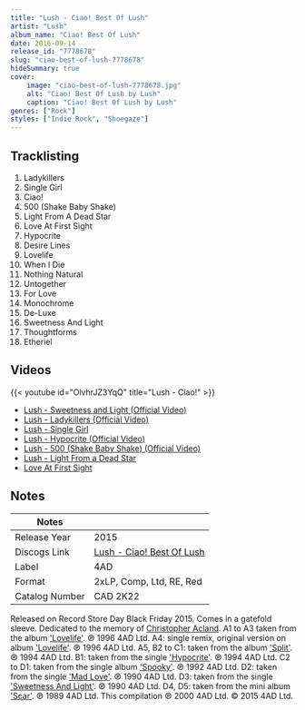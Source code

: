 ```yaml
---
title: "Lush - Ciao! Best Of Lush"
artist: "Lush"
album_name: "Ciao! Best Of Lush"
date: 2016-09-14
release_id: "7778678"
slug: "ciao-best-of-lush-7778678"
hideSummary: true
cover:
    image: "ciao-best-of-lush-7778678.jpg"
    alt: "Ciao! Best Of Lush by Lush"
    caption: "Ciao! Best Of Lush by Lush"
genres: ["Rock"]
styles: ["Indie Rock", "Shoegaze"]
---
```


## Tracklisting
1. Ladykillers
2. Single Girl
3. Ciao!
4. 500 (Shake Baby Shake)
5. Light From A Dead Star
6. Love At First Sight
7. Hypocrite
8. Desire Lines
9. Lovelife
10. When I Die
11. Nothing Natural
12. Untogether
13. For Love
14. Monochrome
15. De-Luxe
16. Sweetness And Light
17. Thoughtforms
18. Etheriel

## Videos
{{< youtube id="OlvhrJZ3YqQ" title="Lush - Ciao!" >}}
- [Lush - Sweetness and Light (Official Video)](https://www.youtube.com/watch?v=u7cqkpy4QrQ)
- [Lush - Ladykillers (Official Video)](https://www.youtube.com/watch?v=Iedz_x6Hlhw)
- [Lush - Single Girl](https://www.youtube.com/watch?v=RndzuSESF8Y)
- [Lush - Hypocrite (Official Video)](https://www.youtube.com/watch?v=qGVzyby5kcU)
- [Lush - 500 (Shake Baby Shake) (Official Video)](https://www.youtube.com/watch?v=ODdZ4QhnXJI)
- [Lush - Light From a Dead Star](https://www.youtube.com/watch?v=8wRfyysbb_w)
- [Love At First Sight](https://www.youtube.com/watch?v=Xb3-Gl_BkCY)


## Notes

| Notes          |             |
| ---------------| ----------- |
| Release Year   | 2015 |
| Discogs Link   | [Lush - Ciao! Best Of Lush](https://www.discogs.com/release/7778678-Lush-Ciao-Best-Of-Lush) |
| Label          | 4AD |
| Format         | 2xLP, Comp, Ltd, RE, Red |
| Catalog Number | CAD 2K22 |

Released on Record Store Day Black Friday 2015. Comes in a gatefold sleeve.  Dedicated to the memory of [Christopher Acland](https://www.discogs.com/artist/259782-Chris-Acland).  A1 to A3 taken from the album ['Lovelife'](http://www.discogs.com/Lush-Lovelife/master/19763). ℗ 1996 4AD Ltd.  A4: single remix, original version on album ['Lovelife'](http://www.discogs.com/Lush-Lovelife/master/19763). ℗ 1996 4AD Ltd.  A5, B2 to C1: taken from the album ['Split'](http://www.discogs.com/Lush-Split/master/19721). ℗ 1994 4AD Ltd.  B1: taken from the single ['Hypocrite'](http://www.discogs.com/Lush-Hypocrite/master/6363). ℗ 1994 4AD Ltd.  C2 to D1: taken from the single album ['Spooky'](http://www.discogs.com/Lush-Spooky/master/6277). ℗ 1992 4AD Ltd.  D2: taken from the single ['Mad Love'](http://www.discogs.com/Lush-Mad-Love/master/19700). ℗ 1990 4AD Ltd.  D3: taken from the single ['Sweetness And Light'](http://www.discogs.com/Lush-Sweetness-And-Light/master/6298). ℗ 1990 4AD Ltd.  D4, D5: taken from the mini album ['Scar'](http://www.discogs.com/Lush-Scar/master/6226). ℗ 1989 4AD Ltd.  This compilation ℗ 2000 4AD Ltd. © 2015 4AD Ltd.

